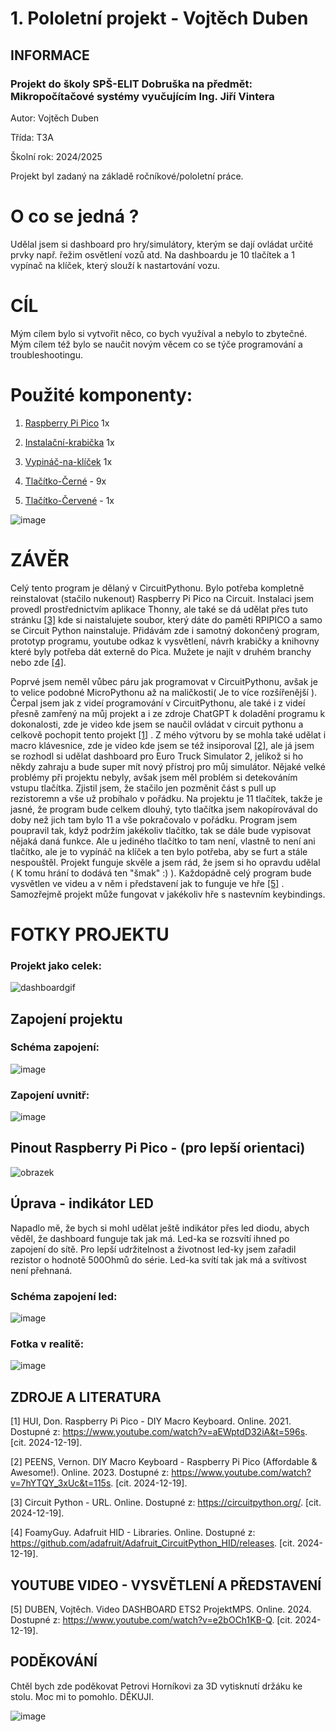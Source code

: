 # 1. Pololetní projekt - Vojtěch Duben

## INFORMACE

### Projekt do školy SPŠ-ELIT Dobruška na předmět: Mikropočítačové systémy vyučujícím Ing. Jiří Vintera

Autor: Vojtěch Duben

Třída: T3A

Školní rok: 2024/2025

Projekt byl zadaný na základě ročníkové/pololetní práce. 

# O co se jedná ?

Udělal jsem si dashboard pro hry/simulátory, kterým se dají ovládat určité prvky např. řežim osvětlení vozů atd. Na dashboardu je 10 tlačítek a 1 vypínač na klíček, který slouží k nastartování vozu.


# CÍL

Mým cílem bylo si vytvořit něco, co bych využíval a nebylo to zbytečné. Mým cílem též bylo se naučit novým věcem co se týče programování a troubleshootingu. 

# Použité komponenty:

1. [Raspberry Pi Pico](https://www.alza.cz/raspberry-pi-pico-levne-d6722251.htm?kampan=adwkom_komponenty_pla_all_obecna-css_ostatni_c_1003823___RK100a9a_openbox_602743699871_~140047708760~&gad_source=1) 1x

2. [Instalační-krabička](https://www.hadex.cz/o165a-instalacni-krabicka-sp-f2-158x90x60mm-vodotesna/) 1x

3. [Vypináč-na-klíček](https://www.hadex.cz/l505a-prepinac-s-klicem-off-on-125v1a/) 1x

4. [Tlačítko-Černé](https://www.hadex.cz/l249e-tlacitko-off-on-r13-502-230v1a-do-otvoru-12mm-cerne/) - 9x

5. [Tlačítko-Červené](https://www.hadex.cz/l249b-tlacitko-off-on-r13-502-230v1a-do-otvoru-12mm-cervene/) - 1x

![image](https://github.com/user-attachments/assets/6fe0db97-e4bb-4247-941d-326fd6ee211a)



# ZÁVĚR  

Celý tento program je dělaný v CircuitPythonu. Bylo potřeba kompletně reinstalovat (stačilo nukenout) Raspberry Pi Pico na Circuit. Instalaci jsem provedl prostřednictvím aplikace Thonny, ale také se dá udělat přes tuto stránku [[3]](#ZDROJE-A-LITERATURA) kde si naistalujete soubor, který dáte do paměti RPIPICO a samo se Circuit Python nainstaluje.
Přidávám zde i samotný dokončený program, prototyp programu, youtube odkaz k vysvětlení, návrh krabičky a knihovny které byly potřeba dát externě do Pica. Mužete je najít v druhém branchy nebo zde [[4]](#ZDROJE-A-LITERATURA).

Poprvé jsem neměl vůbec páru jak programovat v CircuitPythonu, avšak je to velice podobné MicroPythonu až na maličkosti( Je to více rozšířenější ). Čerpal jsem jak z videí programování v CircuitPythonu, ale také i z videí přesně zamřený na můj projekt a i ze zdroje ChatGPT k doladění programu k dokonalosti, zde je video kde jsem se naučil ovládat v circuit pythonu a celkově pochopit tento projekt [[1]](#ZDROJE-A-LITERATURA) . Z mého výtvoru by se mohla také udělat i macro klávesnice, zde je video kde jsem se též insiporoval [[2]](#ZDROJE-A-LITERATURA), ale já jsem se rozhodl si udělat dashboard pro Euro Truck Simulator 2, jelikož si ho někdy zahraju a bude super mít nový přístroj pro můj simulátor.  Nějaké velké problémy při projektu nebyly, avšak jsem měl problém si detekováním vstupu tlačítka. Zjistil jsem, že stačilo jen pozměnit část s pull up rezistoremn a vše už probíhalo v pořádku. Na projektu je 11 tlačítek, takže je jasné, že program bude celkem dlouhý, tyto tlačítka jsem nakopírovával do doby než jich tam bylo 11 a vše pokračovalo v pořádku. Program jsem poupravil tak, když podržím jakékoliv tlačítko, tak se dále bude vypisovat nějaká daná funkce. Ale u jediného tlačítko to tam není, vlastně to není ani tlačítko, ale je to vypínáč na klíček a ten bylo potřeba, aby se furt a stále nespouštěl. Projekt funguje skvěle a jsem rád, že jsem si ho opravdu udělal ( K tomu hrání to dodává ten "šmak" :) ). Každopádně celý program bude vysvětlen ve videu a v něm i představení jak to funguje ve hře [[5]](#YOUTUBE-VIDEO---VYSVĚTLENÍ-A-PŘEDSTAVENÍ) . Samozřejmě projekt může fungovat v jakékoliv hře s nastevním keybindings.



# FOTKY PROJEKTU

### Projekt jako celek:

![dashboardgif](https://github.com/user-attachments/assets/28985b96-4bd9-43a5-b7e7-1019fcb09cff)

## Zapojení projektu

### Schéma zapojení:

![image](https://github.com/user-attachments/assets/2c65e6ab-b055-41fc-aa3a-bae970531edd)

### Zapojení uvnitř:

![image](https://github.com/user-attachments/assets/86264d0c-7c8f-4a7e-8736-069acabeef8c)

## Pinout Raspberry Pi Pico - (pro lepší orientaci)

![obrazek](https://github.com/user-attachments/assets/99b29c87-3fe5-45be-bf2c-7c511e57c76b)

## Úprava - indikátor LED

Napadlo mě, že bych si mohl udělat ještě indikátor přes led diodu, abych věděl, že dashboard funguje tak jak má. Led-ka se rozsvítí ihned po zapojení do sítě. Pro lepší udržitelnost a životnost led-ky jsem zařadil rezistor o hodnotě 500Ohmů do série. Led-ka svítí tak jak má a svítivost není přehnaná.

### Schéma zapojení led:

![image](https://github.com/user-attachments/assets/7bc3c716-b3a2-4357-91c1-003306192788)

### Fotka v realitě:

![image](https://github.com/user-attachments/assets/7e66fe57-0c94-46e7-b862-d3eee0790c95)






## ZDROJE A LITERATURA

[1] HUI, Don. Raspberry Pi Pico - DIY Macro Keyboard. Online. 2021. Dostupné z: https://www.youtube.com/watch?v=aEWptdD32iA&t=596s. [cit. 2024-12-19].

[2] PEENS, Vernon. DIY Macro Keyboard - Raspberry Pi Pico (Affordable & Awesome!). Online. 2023. Dostupné z: https://www.youtube.com/watch?v=7hYTQY_3xUc&t=115s. [cit. 2024-12-19].

[3] Circuit Python - URL. Online. Dostupné z: https://circuitpython.org/. [cit. 2024-12-19].

[4] FoamyGuy. Adafruit HID - Libraries. Online. Dostupné z: https://github.com/adafruit/Adafruit_CircuitPython_HID/releases. [cit. 2024-12-19].


## YOUTUBE VIDEO - VYSVĚTLENÍ A PŘEDSTAVENÍ

[5] DUBEN, Vojtěch. Video DASHBOARD ETS2 ProjektMPS. Online. 2024. Dostupné z: https://www.youtube.com/watch?v=e2bOCh1KB-Q. [cit. 2024-12-19].


## PODĚKOVÁNÍ

Chtěl bych zde poděkovat Petrovi Horníkovi za 3D vytisknutí držáku ke stolu. Moc mi to pomohlo. DĚKUJI.

![image](https://github.com/user-attachments/assets/cd3289b0-3272-491b-a8b9-fc6acfdd8e8b)




